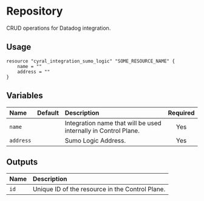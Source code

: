# Repository

CRUD operations for Datadog integration.

## Usage

```hcl
resource "cyral_integration_sumo_logic" "SOME_RESOURCE_NAME" {
    name = ""
    address = ""
}
```

## Variables

|  Name         |  Default  |  Description                                                          | Required |
|:--------------|:---------:|:----------------------------------------------------------------------|:--------:|
| `name`        |           | Integration name that will be used internally in Control Plane.       | Yes      |
| `address`     |           | Sumo Logic Address.                                                   | Yes      |


## Outputs

|  Name        |  Description                                                        |
|:-------------|:--------------------------------------------------------------------|
| `id`         | Unique ID of the resource in the Control Plane.                     |